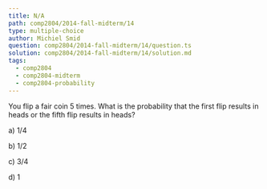 ```yaml
---
title: N/A
path: comp2804/2014-fall-midterm/14
type: multiple-choice
author: Michiel Smid
question: comp2804/2014-fall-midterm/14/question.ts
solution: comp2804/2014-fall-midterm/14/solution.md
tags:
  - comp2804
  - comp2804-midterm
  - comp2804-probability
---
```


You flip a fair coin 5 times. What is the probability that the first flip results in heads or the fifth flip results in heads?

a) 1/4

b) 1/2

c) 3/4

d) 1
